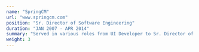 ```yaml
---
name: "SpringCM"
url: "www.springcm.com"
position: "Sr. Director of Software Engineering"
duration: "JAN 2007 - APR 2014"
summary: "Served in various roles from UI Developer to Sr. Director of Software Engineering to build an enterprise class document management and business process automation solution."
weight: 3
---
```

